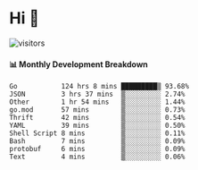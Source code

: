 # Hi 👋
 
![visitors](https://visitor-badge.glitch.me/badge?page_id=sorcererxw.sorcererx)

#### 📊 Monthly Development Breakdown

<!--START_SECTION:waka-->
```text
Go           124 hrs 8 mins █████████▒ 93.68%
JSON         3 hrs 37 mins  ▒░░░░░░░░░ 2.74%
Other        1 hr 54 mins   ▒░░░░░░░░░ 1.44%
go.mod       57 mins        ▒░░░░░░░░░ 0.73%
Thrift       42 mins        ▒░░░░░░░░░ 0.54%
YAML         39 mins        ▒░░░░░░░░░ 0.50%
Shell Script 8 mins         ▒░░░░░░░░░ 0.11%
Bash         7 mins         ▒░░░░░░░░░ 0.09%
protobuf     6 mins         ▒░░░░░░░░░ 0.09%
Text         4 mins         ▒░░░░░░░░░ 0.06%
```
<!--END_SECTION:waka-->
